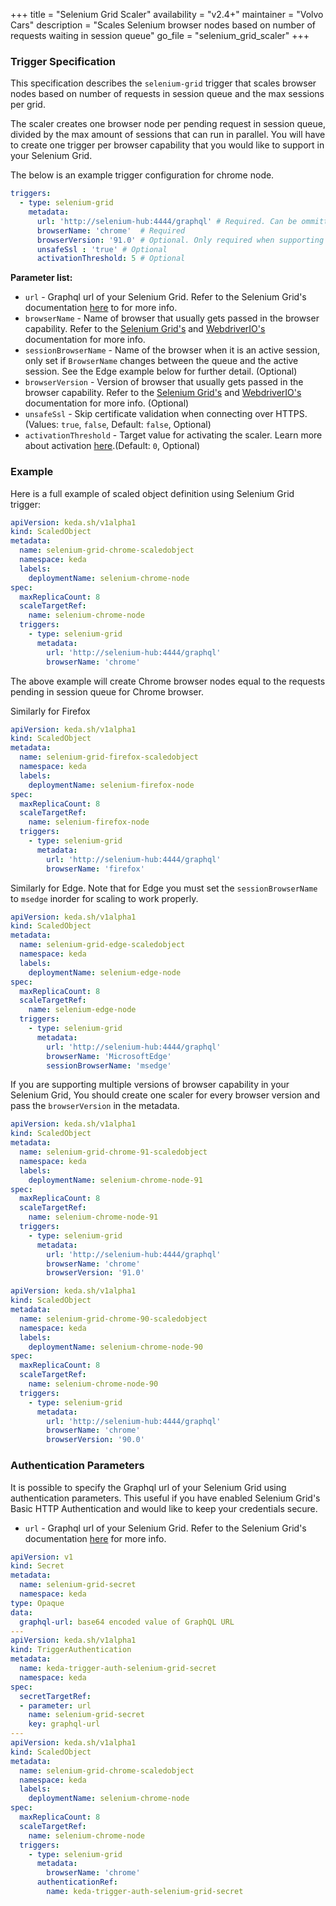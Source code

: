 +++
title = "Selenium Grid Scaler"
availability = "v2.4+"
maintainer = "Volvo Cars"
description = "Scales Selenium browser nodes based on number of requests waiting in session queue"
go_file = "selenium_grid_scaler"
+++

### Trigger Specification

This specification describes the `selenium-grid` trigger that scales browser nodes based on number of requests in session queue and the max sessions per grid.

The scaler creates one browser node per pending request in session queue, divided by the max amount of sessions that can run in parallel. You will have to create one trigger per browser capability that you would like to support in your Selenium Grid.

The below is an example trigger configuration for chrome node.

```yaml
triggers:
  - type: selenium-grid
    metadata:
      url: 'http://selenium-hub:4444/graphql' # Required. Can be ommitted if specified via TriggerAuthentication/ClusterTriggerAuthentication.
      browserName: 'chrome'  # Required
      browserVersion: '91.0' # Optional. Only required when supporting multiple versions of browser in your Selenium Grid.
      unsafeSsl : 'true' # Optional
      activationThreshold: 5 # Optional
```

**Parameter list:**

- `url` - Graphql url of your Selenium Grid. Refer to the Selenium Grid's documentation [here](https://www.selenium.dev/documentation/en/grid/grid_4/graphql_support/) to for more info.
- `browserName` - Name of browser that usually gets passed in the browser capability. Refer to the [Selenium Grid's](https://www.selenium.dev/documentation/en/getting_started_with_webdriver/browsers/) and [WebdriverIO's](https://webdriver.io/docs/options/#capabilities) documentation for more info.
- `sessionBrowserName` -  Name of the browser when it is an active session, only set if `BrowserName` changes between the queue and the active session. See the Edge example below for further detail. (Optional)
- `browserVersion` - Version of browser that usually gets passed in the browser capability. Refer to the [Selenium Grid's](https://www.selenium.dev/documentation/en/getting_started_with_webdriver/browsers/) and [WebdriverIO's](https://webdriver.io/docs/options/#capabilities) documentation for more info. (Optional)
- `unsafeSsl` - Skip certificate validation when connecting over HTTPS. (Values: `true`, `false`, Default: `false`, Optional)
- `activationThreshold` - Target value for activating the scaler. Learn more about activation [here](./../concepts/scaling-deployments.md#activating-and-scaling-thresholds).(Default: `0`, Optional)

### Example

Here is a full example of scaled object definition using Selenium Grid trigger:

```yaml
apiVersion: keda.sh/v1alpha1
kind: ScaledObject
metadata:
  name: selenium-grid-chrome-scaledobject
  namespace: keda
  labels:
    deploymentName: selenium-chrome-node
spec:
  maxReplicaCount: 8
  scaleTargetRef:
    name: selenium-chrome-node
  triggers:
    - type: selenium-grid
      metadata:
        url: 'http://selenium-hub:4444/graphql'
        browserName: 'chrome'
```

The above example will create Chrome browser nodes equal to the requests pending in session queue for Chrome browser.

Similarly for Firefox

```yaml
apiVersion: keda.sh/v1alpha1
kind: ScaledObject
metadata:
  name: selenium-grid-firefox-scaledobject
  namespace: keda
  labels:
    deploymentName: selenium-firefox-node
spec:
  maxReplicaCount: 8
  scaleTargetRef:
    name: selenium-firefox-node
  triggers:
    - type: selenium-grid
      metadata:
        url: 'http://selenium-hub:4444/graphql'
        browserName: 'firefox'
```

Similarly for Edge. Note that for Edge you must set the `sessionBrowserName` to `msedge` inorder for scaling to work properly.

```yaml
apiVersion: keda.sh/v1alpha1
kind: ScaledObject
metadata:
  name: selenium-grid-edge-scaledobject
  namespace: keda
  labels:
    deploymentName: selenium-edge-node
spec:
  maxReplicaCount: 8
  scaleTargetRef:
    name: selenium-edge-node
  triggers:
    - type: selenium-grid
      metadata:
        url: 'http://selenium-hub:4444/graphql'
        browserName: 'MicrosoftEdge'
        sessionBrowserName: 'msedge'
```

If you are supporting multiple versions of browser capability in your Selenium Grid, You should create one scaler for every browser version and pass the `browserVersion` in the metadata.

```yaml
apiVersion: keda.sh/v1alpha1
kind: ScaledObject
metadata:
  name: selenium-grid-chrome-91-scaledobject
  namespace: keda
  labels:
    deploymentName: selenium-chrome-node-91
spec:
  maxReplicaCount: 8
  scaleTargetRef:
    name: selenium-chrome-node-91
  triggers:
    - type: selenium-grid
      metadata:
        url: 'http://selenium-hub:4444/graphql'
        browserName: 'chrome'
        browserVersion: '91.0'
```

```yaml
apiVersion: keda.sh/v1alpha1
kind: ScaledObject
metadata:
  name: selenium-grid-chrome-90-scaledobject
  namespace: keda
  labels:
    deploymentName: selenium-chrome-node-90
spec:
  maxReplicaCount: 8
  scaleTargetRef:
    name: selenium-chrome-node-90
  triggers:
    - type: selenium-grid
      metadata:
        url: 'http://selenium-hub:4444/graphql'
        browserName: 'chrome'
        browserVersion: '90.0'
```

### Authentication Parameters

It is possible to specify the Graphql url of your Selenium Grid using authentication parameters. This useful if you have enabled Selenium Grid's Basic HTTP Authentication and would like to keep your credentials secure.

- `url` - Graphql url of your Selenium Grid. Refer to the Selenium Grid's documentation [here](https://www.selenium.dev/documentation/en/grid/grid_4/graphql_support/) for more info.

```yaml
apiVersion: v1
kind: Secret
metadata:
  name: selenium-grid-secret
  namespace: keda
type: Opaque
data:
  graphql-url: base64 encoded value of GraphQL URL
---
apiVersion: keda.sh/v1alpha1
kind: TriggerAuthentication
metadata:
  name: keda-trigger-auth-selenium-grid-secret
  namespace: keda
spec:
  secretTargetRef:
  - parameter: url
    name: selenium-grid-secret
    key: graphql-url
---
apiVersion: keda.sh/v1alpha1
kind: ScaledObject
metadata:
  name: selenium-grid-chrome-scaledobject
  namespace: keda
  labels:
    deploymentName: selenium-chrome-node
spec:
  maxReplicaCount: 8
  scaleTargetRef:
    name: selenium-chrome-node
  triggers:
    - type: selenium-grid
      metadata:
        browserName: 'chrome'
      authenticationRef:
        name: keda-trigger-auth-selenium-grid-secret
```
